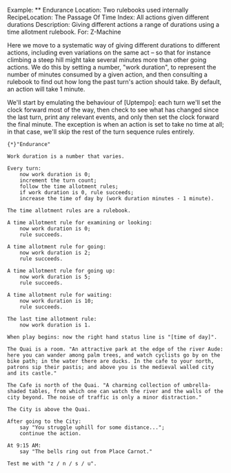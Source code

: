 Example: ** Endurance
Location: Two rulebooks used internally
RecipeLocation: The Passage Of Time
Index: All actions given different durations
Description: Giving different actions a range of durations using a time allotment rulebook.
For: Z-Machine

  
Here we move to a systematic way of giving different durations to different actions, including even variations on the same act – so that for instance climbing a steep hill might take several minutes more than other going actions. We do this by setting a number, "work duration", to represent the number of minutes consumed by a given action, and then consulting a rulebook to find out how long the past turn's action should take. By default, an action will take 1 minute.

  
We'll start by emulating the behaviour of [Uptempo]: each turn we'll set the clock forward most of the way, then check to see what has changed since the last turn, print any relevant events, and only then set the clock forward the final minute. The exception is when an action is set to take no time at all; in that case, we'll skip the rest of the turn sequence rules entirely.

  

``` inform7
{*}"Endurance"

Work duration is a number that varies.

Every turn:
	now work duration is 0;
	increment the turn count;
	follow the time allotment rules;
	if work duration is 0, rule succeeds;
	increase the time of day by (work duration minutes - 1 minute).

The time allotment rules are a rulebook.

A time allotment rule for examining or looking:
	now work duration is 0;
	rule succeeds.

A time allotment rule for going:
	now work duration is 2;
	rule succeeds.

A time allotment rule for going up:
	now work duration is 5;
	rule succeeds.

A time allotment rule for waiting:
	now work duration is 10;
	rule succeeds.

The last time allotment rule:
	now work duration is 1.

When play begins: now the right hand status line is "[time of day]".

The Quai is a room. "An attractive park at the edge of the river Aude: here you can wander among palm trees, and watch cyclists go by on the bike path; in the water there are ducks. In the cafe to your north, patrons sip their pastis; and above you is the medieval walled city and its castle."

The Cafe is north of the Quai. "A charming collection of umbrella-shaded tables, from which one can watch the river and the walls of the city beyond. The noise of traffic is only a minor distraction."

The City is above the Quai.

After going to the City:
	say "You struggle uphill for some distance...";
	continue the action.

At 9:15 AM:
	say "The bells ring out from Place Carnot."

Test me with "z / n / s / u".
```

